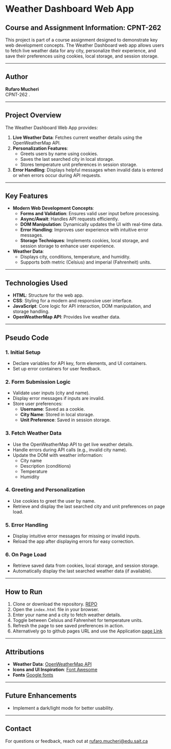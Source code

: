 # Weather Dashboard Web App

## Course and Assignment Information: CPNT-262

This project is part of a course assignment designed to demonstrate key web development concepts. The Weather Dashboard web app allows users to fetch live weather data for any city, personalize their experience, and save their preferences using cookies, local storage, and session storage.

---

## Author

**Rufaro Mucheri**  
CPNT-262 .

---

## Project Overview

The Weather Dashboard Web App provides:

1. **Live Weather Data**: Fetches current weather details using the OpenWeatherMap API.
2. **Personalization Features**:
   - Greets users by name using cookies.
   - Saves the last searched city in local storage.
   - Stores temperature unit preferences in session storage.
3. **Error Handling**: Displays helpful messages when invalid data is entered or when errors occur during API requests.

---

## Key Features

- **Modern Web Development Concepts**:
  - **Forms and Validation**: Ensures valid user input before processing.
  - **Async/Await**: Handles API requests efficiently.
  - **DOM Manipulation**: Dynamically updates the UI with real-time data.
  - **Error Handling**: Improves user experience with intuitive error messages.
  - **Storage Techniques**: Implements cookies, local storage, and session storage to enhance user experience.
- **Weather Data**:
  - Displays city, conditions, temperature, and humidity.
  - Supports both metric (Celsius) and imperial (Fahrenheit) units.

---

## Technologies Used

- **HTML**: Structure for the web app.
- **CSS**: Styling for a modern and responsive user interface.
- **JavaScript**: Core logic for API interaction, DOM manipulation, and storage handling.
- **OpenWeatherMap API**: Provides live weather data.

---

## Pseudo Code

### 1. Initial Setup

- Declare variables for API key, form elements, and UI containers.
- Set up error containers for user feedback.

### 2. Form Submission Logic

- Validate user inputs (city and name).
- Display error messages if inputs are invalid.
- Store user preferences:
  - **Username**: Saved as a cookie.
  - **City Name**: Stored in local storage.
  - **Unit Preference**: Saved in session storage.

### 3. Fetch Weather Data

- Use the OpenWeatherMap API to get live weather details.
- Handle errors during API calls (e.g., invalid city name).
- Update the DOM with weather information:
  - City name
  - Description (conditions)
  - Temperature
  - Humidity

### 4. Greeting and Personalization

- Use cookies to greet the user by name.
- Retrieve and display the last searched city and unit preferences on page load.

### 5. Error Handling

- Display intuitive error messages for missing or invalid inputs.
- Reload the app after displaying errors for easy correction.

### 6. On Page Load

- Retrieve saved data from cookies, local storage, and session storage.
- Automatically display the last searched weather data (if available).

---

## How to Run

1. Clone or download the repository. [REPO](https://github.com/rufustech/cpnt262-api-project.git)
2. Open the `index.html` file in your browser.
3. Enter your name and a city to fetch weather details.
4. Toggle between Celsius and Fahrenheit for temperature units.
5. Refresh the page to see saved preferences in action.
6. Alternatively go to github pages URL and use the Application [page Link](https://rufustech.github.io/cpnt262-api-project/)

---

## Attributions

- **Weather Data**: [OpenWeatherMap API](https://openweathermap.org/)
- **Icons and UI Inspiration**: [Font Awesome](https://fontawesome.com/)
- **Fonts** [Google fonts](https://fonts.google.com/)

---

## Future Enhancements

- Implement a dark/light mode for better usability.

---

## Contact

For questions or feedback, reach out at rufaro.mucheri@edu.sait.ca
